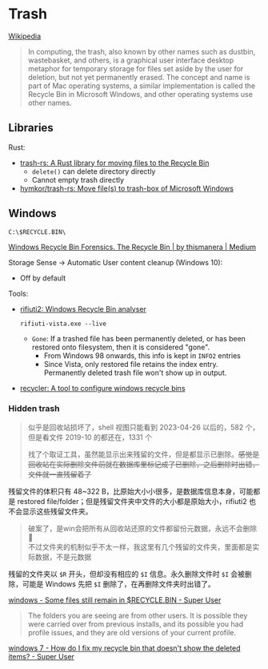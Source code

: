 # Trash
[Wikipedia](https://en.wikipedia.org/wiki/Trash_(computing))

> In computing, the trash, also known by other names such as dustbin, wastebasket, and others, is a graphical user interface desktop metaphor for temporary storage for files set aside by the user for deletion, but not yet permanently erased. The concept and name is part of Mac operating systems, a similar implementation is called the Recycle Bin in Microsoft Windows, and other operating systems use other names.

## Libraries
Rust:
- [trash-rs: A Rust library for moving files to the Recycle Bin](https://github.com/Byron/trash-rs)
  - `delete()` can delete directory directly
  - Cannot empty trash directly
- [hymkor/trash-rs: Move file(s) to trash-box of Microsoft Windows](https://github.com/hymkor/trash-rs)

## Windows
`C:\$RECYCLE.BIN\`

[Windows Recycle Bin Forensics. The Recycle Bin | by thismanera | Medium](https://medium.com/@thismanera/windows-recycle-bin-forensics-a2998c9a4d3e)

Storage Sense -> Automatic User content cleanup (Windows 10):
- Off by default

Tools:
- [rifiuti2: Windows Recycle Bin analyser](https://github.com/abelcheung/rifiuti2)

  `rifiuti-vista.exe --live`

  - `Gone`: If a trashed file has been permanently deleted, or has been restored onto filesystem, then it is considered "gone".
    - From Windows 98 onwards, this info is kept in `INFO2` entries
    - Since Vista, only restored file retains the index entry. Permanently deleted trash file won't show up in output.

- [recycler: A tool to configure windows recycle bins](https://github.com/thsmi/recycler)

### Hidden trash
> 似乎是回收站损坏了，shell 视图只能看到 2023-04-26 以后的，582 个，但是看文件 2019-10 的都还在，1331 个
>
> 找了个取证工具，虽然能显示出来残留的文件，但是都显示已删除。~~感觉是回收站在实际删除文件前就在数据库里标记成了已删除，之后删除时出错，文件就一直残留着了~~

残留文件的体积只有 48~322 B，比原始大小小很多，是数据库信息本身，可能都是 restored file/folder；但是残留文件夹中文件的大小都是原始大小，rifiuti2 也不会显示这些残留文件夹。

> 破案了，是win会把所有从回收站还原的文件都留份元数据，永远不会删除🌚  
> 不过文件夹的机制似乎不太一样，我这里有几个残留的文件夹，里面都是实际数据，不是元数据

残留的文件夹以 `$R` 开头，但却没有相应的 `$I` 信息。永久删除文件时 `$I` 会被删除，可能是 Windows 先把 `$I` 删除了，在再删除文件夹时出错了。

[windows - Some files still remain in $RECYCLE.BIN - Super User](https://superuser.com/questions/1342463/some-files-still-remain-in-recycle-bin)
> The folders you are seeing are from other users. It is possible they were carried over from previous installs, and its possible you had profile issues, and they are old versions of your current profile.

[windows 7 - How do I fix my recycle bin that doesn't show the deleted items? - Super User](https://superuser.com/questions/145146/how-do-i-fix-my-recycle-bin-that-doesnt-show-the-deleted-items)